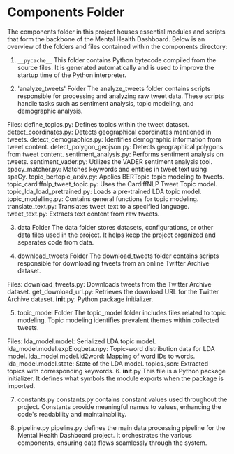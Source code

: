 # Components Folder
The components folder in this project houses essential modules and scripts that form the backbone of the Mental Health Dashboard. Below is an overview of the folders and files contained within the components directory:

1. `__pycache__`
This folder contains Python bytecode compiled from the source files. It is generated automatically and is used to improve the startup time of the Python interpreter.

2. 'analyze_tweets' Folder
The analyze_tweets folder contains scripts responsible for processing and analyzing raw tweet data. These scripts handle tasks such as sentiment analysis, topic modeling, and demographic analysis.

Files:
define_topics.py: Defines topics within the tweet dataset.
detect_coordinates.py: Detects geographical coordinates mentioned in tweets.
detect_demographics.py: Identifies demographic information from tweet content.
detect_polygon_geojson.py: Detects geographical polygons from tweet content.
sentiment_analysis.py: Performs sentiment analysis on tweets.
sentiment_vader.py: Utilizes the VADER sentiment analysis tool.
spacy_matcher.py: Matches keywords and entities in tweet text using spaCy.
topic_bertopic_arxiv.py: Applies BERTopic topic modeling to tweets.
topic_cardiffnlp_tweet_topic.py: Uses the CardiffNLP Tweet Topic model.
topic_lda_load_pretrained.py: Loads a pre-trained LDA topic model.
topic_modelling.py: Contains general functions for topic modeling.
translate_text.py: Translates tweet text to a specified language.
tweet_text.py: Extracts text content from raw tweets.

3. data Folder
The data folder stores datasets, configurations, or other data files used in the project. It helps keep the project organized and separates code from data.

4. download_tweets Folder
The download_tweets folder contains scripts responsible for downloading tweets from an online Twitter Archive dataset.

Files:
download_tweets.py: Downloads tweets from the Twitter Archive dataset.
get_download_url.py: Retrieves the download URL for the Twitter Archive dataset.
__init__.py: Python package initializer.

5. topic_model Folder
The topic_model folder includes files related to topic modeling. Topic modeling identifies prevalent themes within collected tweets.

Files:
lda_model.model: Serialized LDA topic model.
lda_model.model.expElogbeta.npy: Topic-word distribution data for LDA model.
lda_model.model.id2word: Mapping of word IDs to words.
lda_model.model.state: State of the LDA model.
topics.json: Extracted topics with corresponding keywords.
6. __init__.py
This file is a Python package initializer. It defines what symbols the module exports when the package is imported.

7. constants.py
constants.py contains constant values used throughout the project. Constants provide meaningful names to values, enhancing the code's readability and maintainability.

8. pipeline.py
pipeline.py defines the main data processing pipeline for the Mental Health Dashboard project. It orchestrates the various components, ensuring data flows seamlessly through the system.

